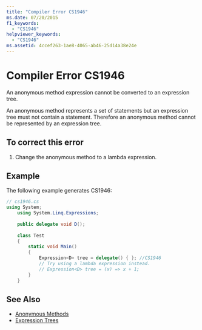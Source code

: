```yaml
---
title: "Compiler Error CS1946"
ms.date: 07/20/2015
f1_keywords: 
  - "CS1946"
helpviewer_keywords: 
  - "CS1946"
ms.assetid: 4ccef263-1ae8-4065-ab46-25d14a38e24e
---
```

# Compiler Error CS1946

An anonymous method expression cannot be converted to an expression tree.  
  
An anonymous method represents a set of statements but an expression tree must not contain a statement. Therefore an anonymous method cannot be represented by an expression tree.  

## To correct this error

1. Change the anonymous method to a lambda expression.  
  
## Example

The following example generates CS1946:  

```csharp
// cs1946.cs  
using System;  
    using System.Linq.Expressions;  
  
    public delegate void D();  
  
    class Test  
    {  
        static void Main()  
        {  
            Expression<D> tree = delegate() { }; //CS1946  
            // Try using a lambda expression instead.  
            // Expression<D> tree = (x) => x + 1;  
        }  
    }  
```

## See Also  

- [Anonymous Methods](../../../csharp/programming-guide/statements-expressions-operators/anonymous-methods.md)  
- [Expression Trees](../../programming-guide/concepts/expression-trees/index.md)
